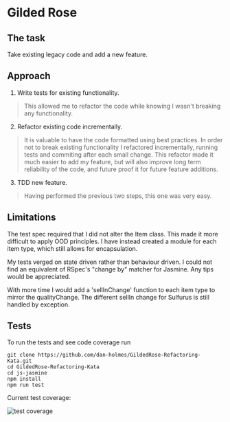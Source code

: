 # Gilded Rose

## The task

Take existing legacy code and add a new feature.

## Approach

1. Write tests for existing functionality.  
> This allowed me to refactor the code while knowing I wasn't breaking any functionality.
2. Refactor existing code incrementally.
> It is valuable to have the code formatted using best practices. In order not to break existing functionality I refactored incrementally, running tests and commiting after each small change. This refactor made it much easier to add my feature, but will also improve long term reliability of the code, and future proof it for future feature additions.
3. TDD new feature.
> Having performed the previous two steps, this one was very easy.

## Limitations

The test spec required that I did not alter the Item class. This made it more difficult to apply OOD principles. I have instead created a module for each item type, which still allows for encapsulation.  

My tests verged on state driven rather than behaviour driven. I could not find an equivalent of RSpec's "change by" matcher for Jasmine. Any tips would be appreciated.

With more time I would add a 'sellInChange' function to each item type to mirror the qualityChange. The different sellIn change for Sulfurus is still handled by exception.

## Tests

To run the tests and see code coverage run 

```
git clone https://github.com/dan-holmes/GildedRose-Refactoring-Kata.git
cd GildedRose-Refactoring-Kata
cd js-jasmine
npm install
npm run test
```

Current test coverage:  

![test coverage](https://i.imgur.com/vDJgGqL.png)
